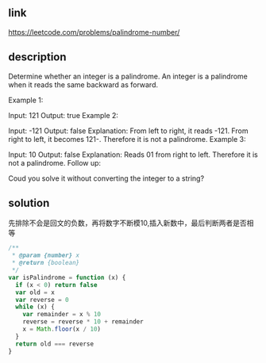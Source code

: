 ## link

https://leetcode.com/problems/palindrome-number/

## description

Determine whether an integer is a palindrome. An integer is a palindrome when it reads the same backward as forward.

Example 1:

Input: 121
Output: true
Example 2:

Input: -121
Output: false
Explanation: From left to right, it reads -121. From right to left, it becomes 121-. Therefore it is not a palindrome.
Example 3:

Input: 10
Output: false
Explanation: Reads 01 from right to left. Therefore it is not a palindrome.
Follow up:

Coud you solve it without converting the integer to a string?

## solution

先排除不会是回文的负数，再将数字不断模10,插入新数中，最后判断两者是否相等

```javascript
/**
 * @param {number} x
 * @return {boolean}
 */
var isPalindrome = function (x) {
  if (x < 0) return false
  var old = x
  var reverse = 0
  while (x) {
    var remainder = x % 10
    reverse = reverse * 10 + remainder
    x = Math.floor(x / 10)
  }
  return old === reverse  
}
```